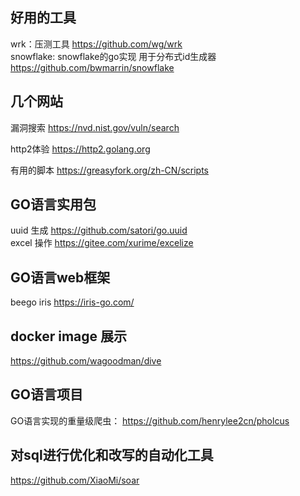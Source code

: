 ## 好用的工具
wrk：压测工具 https://github.com/wg/wrk  
snowflake: snowflake的go实现 用于分布式id生成器 https://github.com/bwmarrin/snowflake






## 几个网站

漏洞搜索 https://nvd.nist.gov/vuln/search  

http2体验  https://http2.golang.org  

有用的脚本 https://greasyfork.org/zh-CN/scripts  



## GO语言实用包
uuid 生成 https://github.com/satori/go.uuid  
excel 操作 https://gitee.com/xurime/excelize  

## GO语言web框架
beego
iris https://iris-go.com/  

## docker image 展示
https://github.com/wagoodman/dive


## GO语言项目
GO语言实现的重量级爬虫： https://github.com/henrylee2cn/pholcus

## 对sql进行优化和改写的自动化工具
https://github.com/XiaoMi/soar
